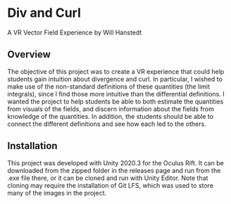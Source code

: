 # Div and Curl
A VR Vector Field Experience by Will Hanstedt

## Overview
The objective of this project was to create a VR experience that could help students gain intuition about divergence and curl. In particular, I wished to make use of the non-standard definitions of these quantities (the limit integrals), since I find those more intuitive than the differential definitions. I wanted the project to help students be able to both estimate the quantities from visuals of the fields, and discern information about the fields from knowledge of the quantities. In addition, the students should be able to connect the different definitions and see how each led to the others. 

## Installation
This project was developed with Unity 2020.3 for the Oculus Rift. It can be downloaded from the zipped folder in the releases page and run from the .exe file there, or it can be cloned and run with Unity Editor. Note that cloning may require the installation of Git LFS, which was used to store many of the images in the project. 


